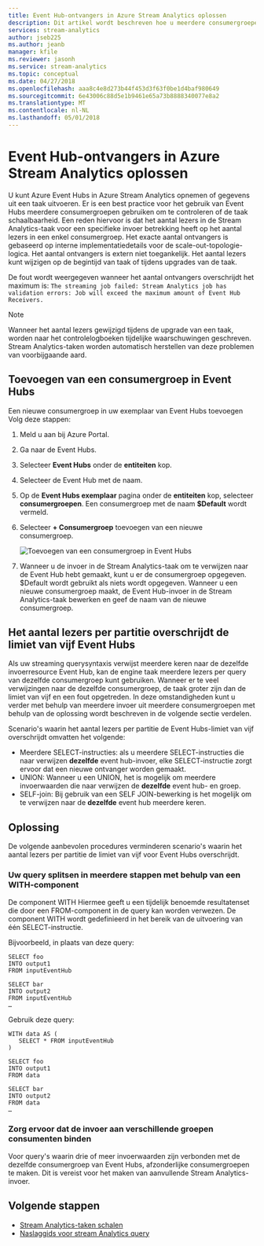 ```yaml
---
title: Event Hub-ontvangers in Azure Stream Analytics oplossen
description: Dit artikel wordt beschreven hoe u meerdere consumergroepen voor invoer van Event Hubs in Stream Analytics-taken.
services: stream-analytics
author: jseb225
ms.author: jeanb
manager: kfile
ms.reviewer: jasonh
ms.service: stream-analytics
ms.topic: conceptual
ms.date: 04/27/2018
ms.openlocfilehash: aaa8c4e8d273b44f453d3f63f0be1d4baf980649
ms.sourcegitcommit: 6e43006c88d5e1b9461e65a73b8888340077e8a2
ms.translationtype: MT
ms.contentlocale: nl-NL
ms.lasthandoff: 05/01/2018
---
```

# <a name="troubleshoot-event-hub-receivers-in-azure-stream-analytics"></a>Event Hub-ontvangers in Azure Stream Analytics oplossen

U kunt Azure Event Hubs in Azure Stream Analytics opnemen of gegevens uit een taak uitvoeren. Er is een best practice voor het gebruik van Event Hubs meerdere consumergroepen gebruiken om te controleren of de taak schaalbaarheid. Een reden hiervoor is dat het aantal lezers in de Stream Analytics-taak voor een specifieke invoer betrekking heeft op het aantal lezers in een enkel consumergroep. Het exacte aantal ontvangers is gebaseerd op interne implementatiedetails voor de scale-out-topologie-logica. Het aantal ontvangers is extern niet toegankelijk. Het aantal lezers kunt wijzigen op de begintijd van taak of tijdens upgrades van de taak.

De fout wordt weergegeven wanneer het aantal ontvangers overschrijdt het maximum is: `The streaming job failed: Stream Analytics job has validation errors: Job will exceed the maximum amount of Event Hub Receivers.`

> [!NOTE]
> Wanneer het aantal lezers gewijzigd tijdens de upgrade van een taak, worden naar het controlelogboeken tijdelijke waarschuwingen geschreven. Stream Analytics-taken worden automatisch herstellen van deze problemen van voorbijgaande aard.

## <a name="add-a-consumer-group-in-event-hubs"></a>Toevoegen van een consumergroep in Event Hubs
Een nieuwe consumergroep in uw exemplaar van Event Hubs toevoegen Volg deze stappen:

1. Meld u aan bij Azure Portal.

2. Ga naar de Event Hubs.

3. Selecteer **Event Hubs** onder de **entiteiten** kop.

4. Selecteer de Event Hub met de naam.

5. Op de **Event Hubs exemplaar** pagina onder de **entiteiten** kop, selecteer **consumergroepen**. Een consumergroep met de naam **$Default** wordt vermeld.

6. Selecteer **+ Consumergroep** toevoegen van een nieuwe consumergroep. 

   ![Toevoegen van een consumergroep in Event Hubs](media/stream-analytics-event-hub-consumer-groups/new-eh-consumer-group.png)

7. Wanneer u de invoer in de Stream Analytics-taak om te verwijzen naar de Event Hub hebt gemaakt, kunt u er de consumergroep opgegeven. $Default wordt gebruikt als niets wordt opgegeven. Wanneer u een nieuwe consumergroep maakt, de Event Hub-invoer in de Stream Analytics-taak bewerken en geef de naam van de nieuwe consumergroep.


## <a name="number-of-readers-per-partition-exceeds-event-hubs-limit-of-five"></a>Het aantal lezers per partitie overschrijdt de limiet van vijf Event Hubs

Als uw streaming querysyntaxis verwijst meerdere keren naar de dezelfde invoerresource Event Hub, kan de engine taak meerdere lezers per query van dezelfde consumergroep kunt gebruiken. Wanneer er te veel verwijzingen naar de dezelfde consumergroep, de taak groter zijn dan de limiet van vijf en een fout opgetreden. In deze omstandigheden kunt u verder met behulp van meerdere invoer uit meerdere consumergroepen met behulp van de oplossing wordt beschreven in de volgende sectie verdelen. 

Scenario's waarin het aantal lezers per partitie de Event Hubs-limiet van vijf overschrijdt omvatten het volgende:

* Meerdere SELECT-instructies: als u meerdere SELECT-instructies die naar verwijzen **dezelfde** event hub-invoer, elke SELECT-instructie zorgt ervoor dat een nieuwe ontvanger worden gemaakt.
* UNION: Wanneer u een UNION, het is mogelijk om meerdere invoerwaarden die naar verwijzen de **dezelfde** event hub- en groep.
* SELF-join: Bij gebruik van een SELF JOIN-bewerking is het mogelijk om te verwijzen naar de **dezelfde** event hub meerdere keren.

## <a name="solution"></a>Oplossing

De volgende aanbevolen procedures verminderen scenario's waarin het aantal lezers per partitie de limiet van vijf voor Event Hubs overschrijdt.

### <a name="split-your-query-into-multiple-steps-by-using-a-with-clause"></a>Uw query splitsen in meerdere stappen met behulp van een WITH-component

De component WITH Hiermee geeft u een tijdelijk benoemde resultatenset die door een FROM-component in de query kan worden verwezen. De component WITH wordt gedefinieerd in het bereik van de uitvoering van één SELECT-instructie.

Bijvoorbeeld, in plaats van deze query:

```
SELECT foo 
INTO output1
FROM inputEventHub

SELECT bar
INTO output2
FROM inputEventHub 
…
```

Gebruik deze query:

```
WITH data AS (
   SELECT * FROM inputEventHub
)

SELECT foo
INTO output1
FROM data

SELECT bar
INTO output2
FROM data
…
```

### <a name="ensure-that-inputs-bind-to-different-consumer-groups"></a>Zorg ervoor dat de invoer aan verschillende groepen consumenten binden

Voor query's waarin drie of meer invoerwaarden zijn verbonden met de dezelfde consumergroep van Event Hubs, afzonderlijke consumergroepen te maken. Dit is vereist voor het maken van aanvullende Stream Analytics-invoer.


## <a name="next-steps"></a>Volgende stappen
* [Stream Analytics-taken schalen](stream-analytics-scale-jobs.md)
* [Naslaggids voor stream Analytics query](https://msdn.microsoft.com/library/azure/dn834998.aspx)

